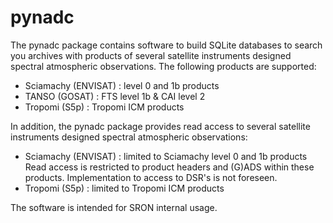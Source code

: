 pynadc
======

The pynadc package contains software to build SQLite databases to search you
archives with products of several satellite instruments designed spectral
atmospheric observations. The following products are supported:
 * Sciamachy (ENVISAT) :  level 0 and 1b products
 * TANSO (GOSAT) : FTS level 1b & CAI level 2
 * Tropomi (S5p) : Tropomi ICM products

In addition, the pynadc package provides read access to several satellite
instruments designed spectral atmospheric observations:
 * Sciamachy (ENVISAT) :  limited to Sciamachy level 0 and 1b products
      Read access is restricted to product headers and (G)ADS within these
      products. Implementation to access to DSR's is not foreseen.
 * Tropomi (S5p) :  limited to Tropomi ICM products

The software is intended for SRON internal usage.
